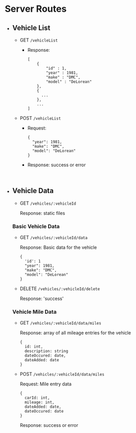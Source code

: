 # Server Routes


- ## Vehicle List

  - GET `/vehicleList`

      - Response:
        ```
        [
            {
                "id" : 1,
                "year" : 1981,
                "make" : "DMC",
                "model" : "DeLorean"
            },
            {
              ...
            },
            ...
        ]
        ```

  - POST `/vehicleList`

     - Request:
        ```
        {
          "year": 1981,
          "make": "DMC",
          "model": "DeLorean"
        }
        ```

     - Response: success or error

<br>

- ## Vehicle Data

  - GET `/vehicles/:vehicleId`

    Response: static files

  ### Basic Vehicle Data
  - GET `/vehicles/:vehicleId/data`

    Response: Basic data for the vehicle

    ```
    {
      'id': 1
      "year": 1981,
      "make": "DMC",
      "model": "DeLorean"
    }
    ```

  - DELETE `/vehicles/:vehicleId/delete`

    Response: 'success'

  ### Vehicle Mile Data
  - GET `/vehicles/:vehicleId/data/miles`

    Response: array of all mileage entries for the vehicle

    ```
    {
      id: int,
      description: string
      dateOccured: date,
      dateAdded: date
    }
    ```

  - POST `/vehicles/:vehicleId/data/miles`

    Request: Mile entry data

    ```
    {
      carId: int,
      mileage: int,
      dateAdded: date,
      dateOccured: date
    }
    ```

    Response: success or error
